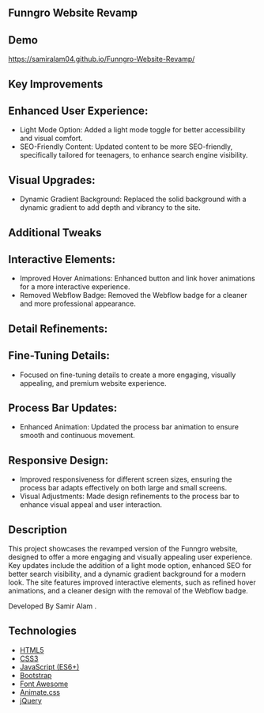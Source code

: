 ## Funngro Website Revamp 

## Demo
https://samiralam04.github.io/Funngro-Website-Revamp/

## Key Improvements

## Enhanced User Experience:
- Light Mode Option: Added a light mode toggle for better accessibility and visual comfort.
- SEO-Friendly Content: Updated content to be more SEO-friendly, specifically tailored for teenagers, to enhance search engine visibility.
## Visual Upgrades:
- Dynamic Gradient Background: Replaced the solid background with a dynamic gradient to add depth and vibrancy to the site.
 ## Additional Tweaks
## Interactive Elements:

- Improved Hover Animations: Enhanced button and link hover animations for a more interactive experience.
- Removed Webflow Badge: Removed the Webflow badge for a cleaner and more professional appearance.

## Detail Refinements:

## Fine-Tuning Details: 

- Focused on fine-tuning details to create a more engaging, visually appealing, and premium website experience.

 ## Process Bar Updates:
 
- Enhanced Animation: Updated the process bar animation to ensure smooth and continuous movement.
## Responsive Design: 

- Improved responsiveness for different screen sizes, ensuring the process bar adapts effectively on both large and small screens.
- Visual Adjustments: Made design refinements to the process bar to enhance visual appeal and user interaction.


## Description

This project showcases the revamped version of the Funngro website, designed to offer a more engaging and visually appealing user experience. Key updates include the addition of a light mode option, enhanced SEO for better search visibility, and a dynamic gradient background for a modern look. The site features improved interactive elements, such as refined hover animations, and a cleaner design with the removal of the Webflow badge. 

Developed By Samir Alam .


## Technologies 

- [HTML5](https://developer.mozilla.org/en-US/docs/Web/HTML)
- [CSS3](https://developer.mozilla.org/en-US/docs/Web/CSS)
- [JavaScript (ES6+)](https://developer.mozilla.org/en-US/docs/Web/JavaScript)
- [Bootstrap](https://getbootstrap.com/)
- [Font Awesome](https://fontawesome.com/)
- [Animate.css](https://animate.style/)
- [jQuery](https://jquery.com/)

